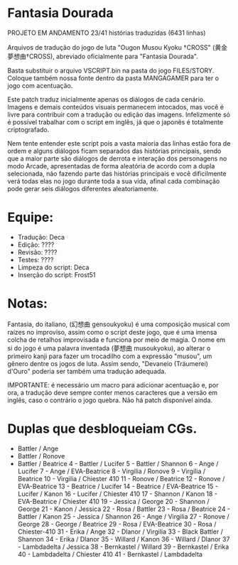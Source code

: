# Fantasia Dourada

PROJETO EM ANDAMENTO 23/41 histórias traduzidas (6431 linhas)

Arquivos de tradução do jogo de luta "Ougon Musou Kyoku †CROSS" (黄金夢想曲†CROSS), abreviado oficialmente para "Fantasia Dourada".

Basta substituir o arquivo VSCRIPT.bin na pasta do jogo FILES/STORY. Coloque também nossa fonte dentro da pasta MANGAGAMER para ter o jogo com acentuação.

Este patch traduz inicialmente apenas os diálogos de cada cenário. Imagens e demais conteúdos visuais permanecem intocados, mas você é livre para contribuir com a tradução ou edição das imagens.
Infelizmente só é possível trabalhar com o script em inglês, já que o japonês é totalmente criptografado.

Nem tente entender este script pois a vasta maioria das linhas estão fora de ordem e alguns diálogos ficam separados das histórias principais,
sendo que a maior parte são diálogos de derrota e interação dos personagens no modo Arcade, apresentadas de forma aleatória de acordo com a dupla selecionada, 
não fazendo parte das histórias principais e você dificilmente verá todas elas no jogo durante toda a sua vida, afinal cada combinação pode gerar seis diálogos diferentes aleatoriamente.

# Equipe:
- Tradução: Deca
- Edição: ????
- Revisão: ????
- Testes: ????
- Limpeza do script: Deca
- Inserção do script: Frost51

# Notas:
Fantasia, do italiano, (幻想曲 gensoukyoku) é uma composição musical com raízes no improviso, assim como o script deste jogo, que é uma imensa colcha de retalhos improvisada e funciona por meio de magia.
O nome em si do jogo é uma palavra inventada (夢想曲 musoukyoku), ao alterar o primeiro kanji para fazer um trocadilho com a expressão "musou", um gênero dentre os jogos de luta. 
Assim sendo, "Devaneio (Träumerei) d'Ouro" poderia ser também uma tradução adequada.
 
IMPORTANTE: é necessário um macro para adicionar acentuação e, por ora, a tradução deve sempre conter menos caracteres que a versão em inglês, caso o contrário o jogo quebra. Não há patch disponível ainda.

# Duplas que desbloqueiam CGs.

- Battler / Ange
- Battler / Ronove
- Battler / Beatrice
4 - Battler / Lucifer
5 - Battler / Shannon
6 - Ange / Lucifer
7 - Ange / EVA-Beatrice
8 - Virgilia / Ronove
9 - Virgilia / Beatrice
10 - Virgilia / Chiester 410
11 - Ronove / Beatrice
12 - Ronove / EVA-Beatrice
13 - Beatrice / Lucifer
14 - Beatrice / EVA-Beatrice
15 - Lucifer / Kanon
16 - Lucifer / Chiester 410
17 - Shannon / Kanon
18 - EVA-Beatrice / Chiester 410
19 - Jessica / George
20 - Shannon / George
21 - Kanon / Jessica
22 - Rosa / Battler
23 - Rosa / Beatrice
24 - Battler / Kanon
25 - Jessica / Shannon
26 - Ange / Virgilia
27 - Ronove / George
28 - George / Beatrice
29 - Rosa / EVA-Beatrice
30 - Rosa / Chiester-410
31 - Erika / Ange
32 - Dlanor / Virgilia
33 - Black Battler / Shannon
34 - Erika / Dlanor
35 - Willard / Kanon
36 - Willard / Dlanor
37 - Lambdadelta / Jessica
38 - Bernkastel / Willard
39 - Bernkastel / Erika
40 - Lambdadelta / Chiester 410
41 - Bernkastel / Lambdadelta 
